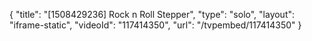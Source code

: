 {
    "title": "[1508429236] Rock n Roll Stepper",
    "type": "solo",
    "layout": "iframe-static",
    "videoId": "117414350",
    "url": "\/tvpembed\/117414350"
}